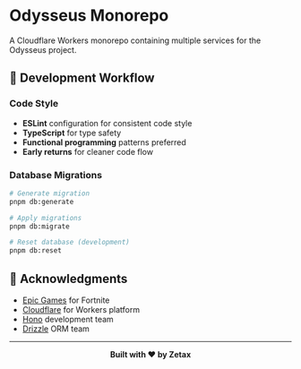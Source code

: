# Odysseus Monorepo

A Cloudflare Workers monorepo containing multiple services for the Odysseus project.

## 🔄 Development Workflow

### Code Style

- **ESLint** configuration for consistent code style
- **TypeScript** for type safety
- **Functional programming** patterns preferred
- **Early returns** for cleaner code flow

### Database Migrations

```bash
# Generate migration
pnpm db:generate

# Apply migrations
pnpm db:migrate

# Reset database (development)
pnpm db:reset
```

## 🙏 Acknowledgments

- [Epic Games](https://www.epicgames.com/) for Fortnite
- [Cloudflare](https://www.cloudflare.com/) for Workers platform
- [Hono](https://hono.dev/) development team
- [Drizzle](https://orm.drizzle.team/) ORM team

---

<p align="center">
  <strong>Built with ❤️ by Zetax</strong>
</p>
